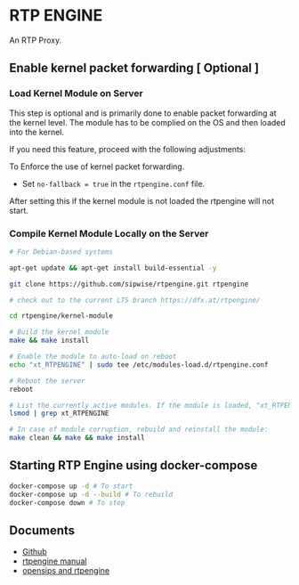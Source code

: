 # RTP ENGINE

An RTP Proxy.


## Enable kernel packet forwarding [ Optional ]

### Load Kernel Module on Server

This step is optional and is primarily done to enable packet forwarding at the kernel level. The module has to be complied on the OS and then loaded into the kernel. 

If you need this feature, proceed with the following adjustments:  

To Enforce the use of kernel packet forwarding. 

- Set `no-fallback = true` in the `rtpengine.conf` file.

After setting this if the kernel module is not loaded the rtpengine will not start.


### Compile Kernel Module Locally on the Server  

```bash
# For Debian-based systems

apt-get update && apt-get install build-essential -y 

git clone https://github.com/sipwise/rtpengine.git rtpengine

# check out to the current LTS branch https://dfx.at/rtpengine/

cd rtpengine/kernel-module 

# Build the kernel module
make && make install 

# Enable the module to auto-load on reboot 
echo "xt_RTPENGINE" | sudo tee /etc/modules-load.d/rtpengine.conf

# Reboot the server
reboot 

# List the currently active modules. If the module is loaded, "xt_RTPENGINE" will appear in the output.
lsmod | grep xt_RTPENGINE

# In case of module corruption, rebuild and reinstall the module:
make clean && make && make install 
```


## Starting RTP Engine using docker-compose

```bash 
docker-compose up -d # To start 
docker-compose up -d --build # To rebuild
docker-compose down # To stop
```

## Documents 

- [Github](https://github.com/sipwise/rtpengine)
- [rtpengine manual](https://rtpengine.readthedocs.io/en/latest/rtpengine.html)
- [opensips and rtpengine](https://opensips.org/docs/modules/3.4.x/rtpengine.html)
